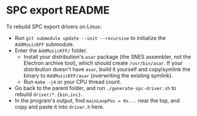 # SPC export README

To rebuild SPC export drivers on Linux:

- Run `git submodule update --init --recursive` to initialize the `AddMusicKFF` submodule.
- Enter the `AddMusicKFF/` folder.
  - Install your distribution's `asar` package (the SNES assembler, not the Electron archive tool), which should create `/usr/bin/asar`. If your distribution doesn't have `asar`, build it yourself and copy/symlink the binary to `AddMusicKFF/asar` (overwriting the existing symlink).
  - Run `make -j4` or your CPU thread count.
- Go back to the parent folder, and run `./generate-spc-driver.sh` to rebuild `driver/*.{bin,inc}`.
- In the program's output, find `mainLoopPos = 0x...` near the top, and copy and paste it into `driver.h` here.
